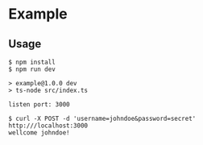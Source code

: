 # Example

## Usage

```
$ npm install
$ npm run dev

> example@1.0.0 dev
> ts-node src/index.ts

listen port: 3000
```

```
$ curl -X POST -d 'username=johndoe&password=secret'  http:///localhost:3000
wellcome johndoe!
```
